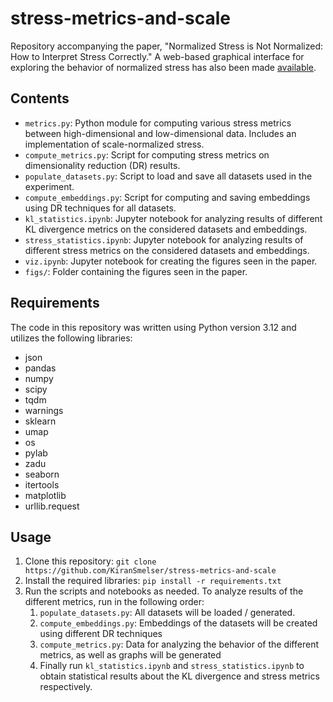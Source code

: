 # stress-metrics-and-scale

Repository accompanying the paper, "Normalized Stress is Not Normalized: How to Interpret Stress Correctly." A web-based graphical interface
for exploring the behavior of normalized stress has also been made [available](https://kiransmelser.github.io/normalized-stress-is-not-normalized/).

## Contents

- `metrics.py`: Python module for computing various stress metrics between high-dimensional and low-dimensional data. Includes an implementation of scale-normalized stress.
- `compute_metrics.py`: Script for computing stress metrics on dimensionality reduction (DR) results.
- `populate_datasets.py`: Script to load and save all datasets used in the experiment.
- `compute_embeddings.py`: Script for computing and saving embeddings using DR techniques for all datasets.
- `kl_statistics.ipynb`: Jupyter notebook for analyzing results of different KL divergence metrics on the considered datasets and embeddings.
- `stress_statistics.ipynb`: Jupyter notebook for analyzing results of different stress metrics on the considered datasets and embeddings.
- `viz.ipynb`: Jupyter notebook for creating the figures seen in the paper.
- `figs/`: Folder containing the figures seen in the paper.

## Requirements

The code in this repository was written using Python version 3.12 and utilizes the following libraries:
- json
- pandas
- numpy
- scipy
- tqdm
- warnings
- sklearn
- umap
- os
- pylab
- zadu
- seaborn
- itertools
- matplotlib
- urllib.request

## Usage

1. Clone this repository: `git clone https://github.com/KiranSmelser/stress-metrics-and-scale`
2. Install the required libraries: `pip install -r requirements.txt`
3. Run the scripts and notebooks as needed. To analyze results of the different metrics, run in the following order:
    1. `populate_datasets.py`: All datasets will be loaded / generated.
    2. `compute_embeddings.py`: Embeddings of the datasets will be created using different DR techniques
    3. `compute_metrics.py`: Data for analyzing the behavior of the different metrics, as well as graphs will be generated
    4. Finally run `kl_statistics.ipynb` and `stress_statistics.ipynb` to obtain statistical results about the KL divergence
    and stress metrics respectively.

<!-- ## Citation

If you find this work useful, please consider citing our paper: